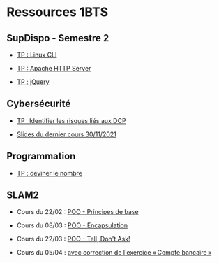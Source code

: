 # Ressources 1BTS

## SupDispo - Semestre 2

- [TP : Linux CLI](supdispo2/linux-cli.md)

- [TP : Apache HTTP Server](supdispo2/apache.md)

- [TP : jQuery](supdispo22/tp-jquery.md)

## Cybersécurité

- [TP : Identifier les risques liés aux DCP](cs/protection_dcp.md)

- [Slides du dernier cours 30/11/2021](cs/cybersec_20211130.pdf)

## Programmation

- [TP : deviner le nombre](deviner.md)

## SLAM2

- Cours du 22/02 : [POO - Principes de base](poo/01_poo_principes_de_base.pdf)

- Cours du 08/03 : [POO - Encapsulation](poo/02_poo_encapsulation_1.pdf)

- Cours du 22/03 : [POO - Tell, Don't Ask!](poo/02_poo_encapsulation_2.pdf)

- Cours du 05/04 : [avec correction de l'exercice « Compte bancaire »](poo/02_poo_encapsulation_3.pdf)
